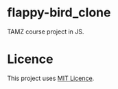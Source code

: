 # flappy-bird_clone
TAMZ course project in JS.

# Licence
This project uses [MIT Licence](LICENCE).
